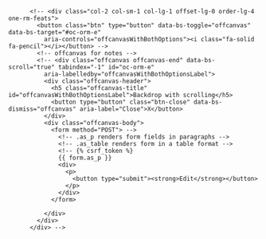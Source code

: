  <!-- edit 1-RM -->
          <!-- <div class="col-2 col-sm-1 col-lg-1 offset-lg-0 order-lg-4 one-rm-feats">
            <button class="btn" type="button" data-bs-toggle="offcanvas" data-bs-target="#oc-orm-e"
              aria-controls="offcanvasWithBothOptions"><i class="fa-solid fa-pencil"></i></button> -->
            <!-- offcanvas for notes -->
            <!-- <div class="offcanvas offcanvas-end" data-bs-scroll="true" tabindex="-1" id="oc-orm-e"
              aria-labelledby="offcanvasWithBothOptionsLabel">
              <div class="offcanvas-header">
                <h5 class="offcanvas-title" id="offcanvasWithBothOptionsLabel">Backdrop with scrolling</h5>
                <button type="button" class="btn-close" data-bs-dismiss="offcanvas" aria-label="Close">X</button>
              </div>
              <div class="offcanvas-body">
                <form method="POST"> -->
                  <!-- .as_p renders form fields in paragraphs -->
                  <!-- .as_table renders form in a table format -->
                  <!-- {% csrf_token %}
                  {{ form.as_p }}
                  <div>
                    <p>
                      <button type="submit"><strong>Edit</strong></button>
                    </p>
                  </div>
                </form>

              </div>
            </div>
          </div> -->
